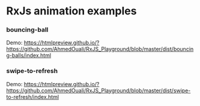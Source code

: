 
# RxJs animation examples
### bouncing-ball
Demo: https://htmlpreview.github.io/?https://github.com/AhmedOuali/RxJS_Playground/blob/master/dist/bouncing-balls/index.html  


### swipe-to-refresh
Demo: https://htmlpreview.github.io/?https://github.com/AhmedOuali/RxJS_Playground/blob/master/dist/swipe-to-refresh/index.html